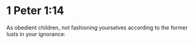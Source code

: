 # 1 Peter 1:14

As obedient children, not fashioning yourselves according to the former lusts in your ignorance: